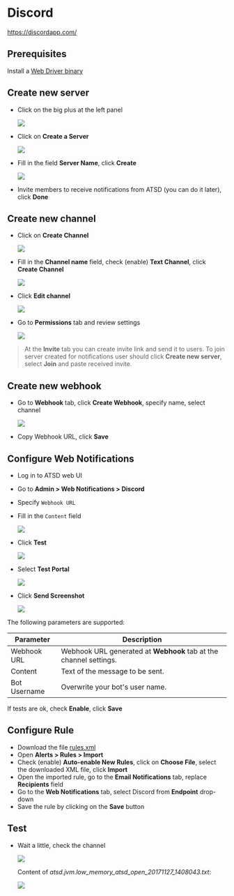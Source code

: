 # Discord

https://discordapp.com/

## Prerequisites

Install a [Web Driver binary](README.md#install-web-driver)

## Create new server

 * Click on the big plus at the left panel

     ![](images/create_server.png)
 
 * Click on **Create a Server**

     ![](images/create_server2.png)
 
 * Fill in the field **Server Name**, click **Create**
 
     ![](images/create_server3.png)
    
 * Invite members to receive notifications from ATSD (you can do it later), click **Done**
 
## Create new channel
 
 * Click on **Create Channel**
 
     ![](images/create_discord_channel.png)
    
 * Fill in the **Channel name** field, check (enable) **Text Channel**, click **Create Channel**
 
     ![](images/create_discord_channel2.png)
 
 * Click **Edit channel**
 
     ![](images/create_discord_channel3.png)
     
 * Go to **Permissions** tab and review settings

     ![](images/create_discord_channel4.png)
     
> At the **Invite** tab you can create invite link and send it to users.  To join server created for notifications user should click **Create new server**, select **Join** and paste received invite.

## Create new webhook

 * Go to **Webhook** tab, click **Create Webhook**, specify name, select channel 

      ![](images/create_webhook.png)
 
 * Copy Webhook URL, click **Save**
 
## Configure Web Notifications

* Log in to ATSD web UI
* Go to **Admin > Web Notifications > Discord**
* Specify `Webhook URL` 
* Fill in the `Content` field 

    ![](images/discord_parameters.png)

* Click **Test**

   ![](images/discord_message_test.png)
   
* Select **Test Portal**
 
   ![](images/new_test_portal.png)   
   
* Click **Send Screenshot**

   ![](images/discord_send_screen.png)
   
The following parameters are supported:

|**Parameter**|**Description**|
|---|---|
|Webhook URL|Webhook URL generated at **Webhook** tab at the channel settings.|
|Content|Text of the message to be sent.|
|Bot Username|Overwrite your bot's user name.|

If tests are ok, check **Enable**, click **Save**   

## Configure Rule

* Download the file [rules.xml](resources/rules.xml)
* Open **Alerts > Rules > Import** 
* Check (enable) **Auto-enable New Rules**, click on **Choose File**, select the downloaded XML file, click **Import**
* Open the imported rule, go to the **Email Notifications** tab, replace **Recipients** field
* Go to the **Web Notifications** tab, select Discord from **Endpoint** drop-down
* Save the rule by clicking on the **Save** button

## Test

* Wait a little, check the channel

    ![](images/discord_test_1.png)

    Content of _atsd.jvm.low_memory_atsd_open_20171127_1408043.txt_:

    ![](images/discord_test_2.png)


